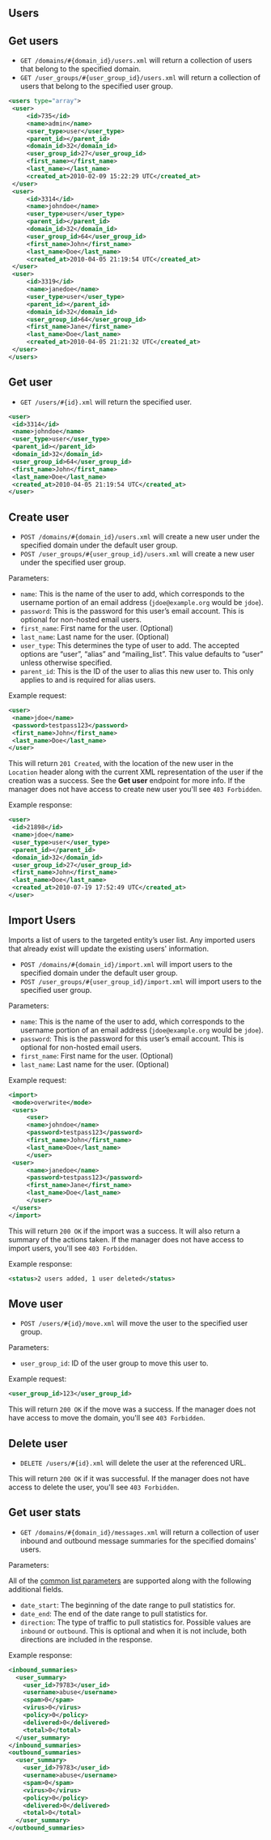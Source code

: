 Users
-----

Get users
---------

* `GET /domains/#{domain_id}/users.xml` will return a collection of users that belong to the specified domain.
* `GET /user_groups/#{user_group_id}/users.xml` will return a collection of users that belong to the specified user group.


```xml
<users type="array">
 <user>
	 <id>735</id>
	 <name>admin</name>
	 <user_type>user</user_type>
	 <parent_id></parent_id>
	 <domain_id>32</domain_id>
	 <user_group_id>27</user_group_id>
	 <first_name></first_name>
	 <last_name></last_name>
	 <created_at>2010-02-09 15:22:29 UTC</created_at>
 </user>
 <user>
	 <id>3314</id>
	 <name>johndoe</name>
	 <user_type>user</user_type>
	 <parent_id></parent_id>
	 <domain_id>32</domain_id>
	 <user_group_id>64</user_group_id>
	 <first_name>John</first_name>
	 <last_name>Doe</last_name>
	 <created_at>2010-04-05 21:19:54 UTC</created_at>
 </user>
 <user>
	 <id>3319</id>
	 <name>janedoe</name>
	 <user_type>user</user_type>
	 <parent_id></parent_id>
	 <domain_id>32</domain_id>
	 <user_group_id>64</user_group_id>
	 <first_name>Jane</first_name>
	 <last_name>Doe</last_name>
	 <created_at>2010-04-05 21:21:32 UTC</created_at>
 </user>
</users>
```

Get user
--------

* `GET /users/#{id}.xml` will return the specified user.

```xml
<user>
 <id>3314</id>
 <name>johndoe</name>
 <user_type>user</user_type>
 <parent_id></parent_id>
 <domain_id>32</domain_id>
 <user_group_id>64</user_group_id>
 <first_name>John</first_name>
 <last_name>Doe</last_name>
 <created_at>2010-04-05 21:19:54 UTC</created_at>
</user>
```

Create user
-----------

* `POST /domains/#{domain_id}/users.xml` will create a new user under the specified domain under the default user group.
* `POST /user_groups/#{user_group_id}/users.xml` will create a new user under the specified user group.

Parameters:
* `name`: This is the name of the user to add, which corresponds to the username portion of an email address (`jdoe@example.org` would be `jdoe`).
* `password`: This is the password for this user’s email account. This is optional for non-hosted email users.
* `first_name`: First name for the user. (Optional)
* `last_name`: Last name for the user. (Optional)
* `user_type`: This determines the type of user to add. The accepted options are “user”, “alias” and “mailing_list”. This value defaults to “user” unless otherwise specified.
* `parent_id`: This is the ID of the user to alias this new user to. This only applies to and is required for alias users.


Example request:

```xml
<user>
 <name>jdoe</name>
 <password>testpass123</password>
 <first_name>John</first_name>
 <last_name>Doe</last_name>
</user>
```

This will return `201 Created`, with the location of the new user in the `Location` header along with the current XML representation of the user if the creation was a success. See the **Get user** endpoint for more info. If the manager does not have access to create new user you'll see `403 Forbidden`.

Example response:

```xml
<user>
 <id>21898</id>
 <name>jdoe</name>
 <user_type>user</user_type>
 <parent_id></parent_id>
 <domain_id>32</domain_id>
 <user_group_id>27</user_group_id>
 <first_name>John</first_name>
 <last_name>Doe</last_name>
 <created_at>2010-07-19 17:52:49 UTC</created_at>
</user>
```

Import Users
------------

Imports a list of users to the targeted entity’s user list. Any imported users that already exist will update the existing users' information.

* `POST /domains/#{domain_id}/import.xml` will import users to the specified domain under the default user group.
* `POST /user_groups/#{user_group_id}/import.xml` will import users to the specified user group.

Parameters:
* `name`: This is the name of the user to add, which corresponds to the username portion of an email address (`jdoe@example.org` would be `jdoe`).
* `password`: This is the password for this user’s email account. This is optional for non-hosted email users.
* `first_name`: First name for the user. (Optional)
* `last_name`: Last name for the user. (Optional)

Example request:

```xml
<import>
 <mode>overwrite</mode>
 <users>
	 <user>
	 <name>johndoe</name>
	 <password>testpass123</password>
	 <first_name>John</first_name>
	 <last_name>Doe</last_name>
	 </user>
 <user>
	 <name>janedoe</name>
	 <password>testpass123</password>
	 <first_name>Jane</first_name>
	 <last_name>Doe</last_name>
	 </user>
 </users>
</import>
```

This will return `200 OK` if the import was a success. It will also return a summary of the actions taken. If the manager does not have access to import users, you'll see `403 Forbidden`.

Example response:

```xml
<status>2 users added, 1 user deleted</status>
```

Move user
---------

* `POST /users/#{id}/move.xml` will move the user to the specified user group.

Parameters:
* `user_group_id`: ID of the user group to move this user to.

Example request:

```xml
<user_group_id>123</user_group_id>
```

This will return `200 OK` if the move was a success. If the manager does not have access to move the domain, you'll see `403 Forbidden`.

Delete user
-----------

* `DELETE /users/#{id}.xml` will delete the user at the referenced URL.

This will return `200 OK` if it was successful. If the manager does not have access to delete the user, you'll see `403 Forbidden`.

Get user stats
--------------

* `GET /domains/#{domain_id}/messages.xml` will return a collection of user inbound and outbound message summaries for the specified domains' users.

Parameters:

All of the [common list parameters](https://github.com/virtualconnect/mailprotector-api#common-list-method-parameters) are supported along with the following additional fields.

* `date_start`: The beginning of the date range to pull statistics for.
* `date_end`: The end of the date range to pull statistics for.
* `direction`: The type of traffic to pull statistics for. Possible values are `inbound` or `outbound`. This is optional and when it is not include, both directions are included in the response.

Example response:

```xml
<inbound_summaries>
  <user_summary>
    <user_id>79783</user_id>
    <username>abuse</username>
    <spam>0</spam>
    <virus>0</virus>
    <policy>0</policy>
    <delivered>0</delivered>
    <total>0</total>
  </user_summary>
</inbound_summaries>
<outbound_summaries>
  <user_summary>
    <user_id>79783</user_id>
    <username>abuse</username>
    <spam>0</spam>
    <virus>0</virus>
    <policy>0</policy>
    <delivered>0</delivered>
    <total>0</total>
  </user_summary>
</outbound_summaries>
```